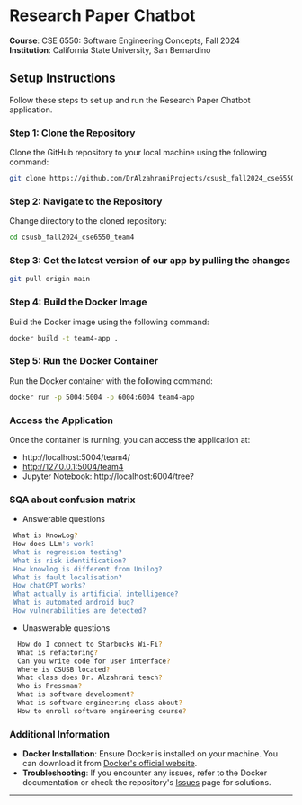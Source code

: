 # Research Paper Chatbot
**Course**: CSE 6550: Software Engineering Concepts, Fall 2024  
**Institution**: California State University, San Bernardino

## Setup Instructions

Follow these steps to set up and run the Research Paper Chatbot application.

### Step 1: Clone the Repository

Clone the GitHub repository to your local machine using the following command:

```bash
git clone https://github.com/DrAlzahraniProjects/csusb_fall2024_cse6550_team4.git
```

### Step 2: Navigate to the Repository

Change directory to the cloned repository:

```bash
cd csusb_fall2024_cse6550_team4
```
### Step 3: Get the latest version of our app by pulling the changes

```bash
git pull origin main
```
### Step 4: Build the Docker Image

Build the Docker image using the following command:

```bash
docker build -t team4-app .
```

### Step 5: Run the Docker Container

Run the Docker container with the following command:

```bash
docker run -p 5004:5004 -p 6004:6004 team4-app
```

### Access the Application

Once the container is running, you can access the application at:

- http://localhost:5004/team4/
- http://127.0.0.1:5004/team4
- Jupyter Notebook: http://localhost:6004/tree?
### SQA about confusion matrix
- Answerable questions
```bash
 What is KnowLog?
 How does LLm's work?
 What is regression testing?
 What is risk identification?
 How knowlog is different from Unilog?
 What is fault localisation?
 How chatGPT works?
 What actually is artificial intelligence?
 What is automated android bug?
 How vulnerabilities are detected?
```
- Unaswerable questions
```bash
  How do I connect to Starbucks Wi-Fi?
  What is refactoring?
  Can you write code for user interface?
  Where is CSUSB located?
  What class does Dr. Alzahrani teach?
  Who is Pressman?
  What is software development?
  What is software engineering class about?
  How to enroll software engineering course?
```
### Additional Information

- **Docker Installation**: Ensure Docker is installed on your machine. You can download it from [Docker's official website](https://www.docker.com/products/docker-desktop).
- **Troubleshooting**: If you encounter any issues, refer to the Docker documentation or check the repository's [Issues](https://github.com/DrAlzahraniProjects/csusb_fall2024_cse6550_team4/issues) page for solutions.

---
